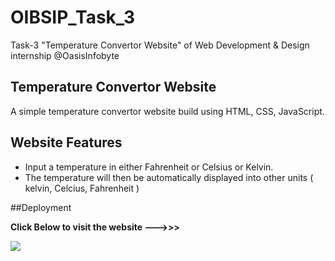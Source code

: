 # OIBSIP_Task_3
Task-3 "Temperature Convertor Website" of Web Development & Design internship @OasisInfobyte

## Temperature Convertor Website 
A simple temperature convertor website build using HTML, CSS, JavaScript.

## Website Features
<ul>
  <li>
    Input a temperature in either Fahrenheit or Celsius or Kelvin.
  </li>
  <li>
    The temperature will then be automatically displayed into other units ( kelvin, Celcius,  Fahrenheit )
  </li>
</ul>

##Deployment
<p><strong>Click Below to visit the website --->>></strong></p>
<a href="https://palakk4563.github.io/OIBSIP_Task_3/"><img src="https://github.com/palakk4563/OIBSIP_Task_3/assets/116274445/9660598f-c402-4be4-bd32-303c05e93295"></img></a>
